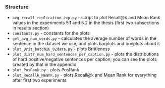 ### Structure

- `avg_recall_replication_exp.py` - script to plot Recall@k and Mean Rank values in the experiments
5.1 and 5.2 in the thesis (first two subsections in results section)
- `constants.py` - constants for the plots
- `get_avg_num_words.py` - calculates the average number of words in the sentence in the dataset we use, and 
plots barplots and boxplots about it
- `plot_Brit_batch16_02data.py` - plots Brittleness
- `plot_distr_num_hard_sentences_per_caption.py` - plots the distributions of hard positive/negative sentences per
caption; you can see the plots created by that in the appendix
- `plot_PosRank.py` - plots PosRank
- `plot_Recallk_MeanR.py` - plots Recall@k and Mean Rank for everything 
after first two experiments
